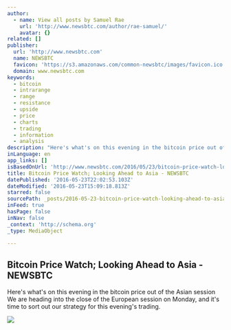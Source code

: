 ```yaml
---
author:
  - name: View all posts by Samuel Rae
    url: 'http://www.newsbtc.com/author/rae-samuel/'
    avatar: {}
related: []
publisher:
  url: 'http://www.newsbtc.com'
  name: NEWSBTC
  favicon: 'https://s3.amazonaws.com/common-newsbtc/images/favicon.ico'
  domain: www.newsbtc.com
keywords:
  - bitcoin
  - intrarange
  - range
  - resistance
  - upside
  - price
  - charts
  - trading
  - information
  - analysis
description: "Here's what's on this evening in the bitcoin price out of the Asian session We are heading into the close of the European session on Monday, and it's time to sort out our strategy for this evening's trading."
inLanguage: en
app_links: []
isBasedOnUrl: 'http://www.newsbtc.com/2016/05/23/bitcoin-price-watch-looking-ahead-asia/'
title: Bitcoin Price Watch; Looking Ahead to Asia - NEWSBTC
datePublished: '2016-05-23T22:02:53.103Z'
dateModified: '2016-05-23T15:09:18.813Z'
starred: false
sourcePath: _posts/2016-05-23-bitcoin-price-watch-looking-ahead-to-asia-newsbtc.md
inFeed: true
hasPage: false
inNav: false
_context: 'http://schema.org'
_type: MediaObject

---
```

<article style=""><h1>Bitcoin Price Watch; Looking Ahead to Asia - NEWSBTC</h1><p>Here's what's on this evening in the bitcoin price out of the Asian session We are heading into the close of the European session on Monday, and it's time to sort out our strategy for this evening's trading.</p><img src="http://s3.amazonaws.com/main-newsbtc-images/2016/05/23160041/Screen-Shot-2016-05-23-at-16.58.211.png" /></article>
